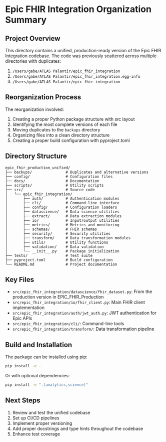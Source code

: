 # Epic FHIR Integration Organization Summary

## Project Overview

This directory contains a unified, production-ready version of the Epic FHIR Integration codebase. The code was previously scattered across multiple directories with duplicates:

1. `/Users/gabe/ATLAS Palantir/epic_fhir_integration`
2. `/Users/gabe/ATLAS Palantir/epic_fhir_integration.egg-info`
3. `/Users/gabe/ATLAS Palantir/epic-fhir-integration`

## Reorganization Process

The reorganization involved:

1. Creating a proper Python package structure with src layout
2. Identifying the most complete versions of each file
3. Moving duplicates to the `backups` directory
4. Organizing files into a clean directory structure
5. Creating a proper build configuration with pyproject.toml

## Directory Structure

```
epic_fhir_production_unified/
├── backups/               # Duplicates and alternative versions
├── config/                # Configuration files
├── docs/                  # Documentation
├── scripts/               # Utility scripts
├── src/                   # Source code
│   └── epic_fhir_integration/
│       ├── auth/          # Authentication modules
│       ├── cli/           # Command-line interface
│       ├── config/        # Configuration loaders
│       ├── datascience/   # Data science utilities
│       ├── extract/       # Data extraction modules
│       ├── io/            # Input/output utilities
│       ├── metrics/       # Metrics and monitoring
│       ├── schemas/       # FHIR schemas
│       ├── security/      # Security utilities
│       ├── transform/     # Data transformation modules
│       ├── utils/         # Utility functions
│       ├── validation/    # Data validation
│       └── __init__.py    # Package initialization
├── tests/                 # Test suite
├── pyproject.toml         # Build configuration
└── README.md              # Project documentation
```

## Key Files

- `src/epic_fhir_integration/datascience/fhir_dataset.py`: From the production version in EPIC_FHIR_Production
- `src/epic_fhir_integration/io/fhir_client.py`: Main FHIR client implementation
- `src/epic_fhir_integration/auth/jwt_auth.py`: JWT authentication for Epic APIs
- `src/epic_fhir_integration/cli/`: Command-line tools
- `src/epic_fhir_integration/transform/`: Data transformation pipeline

## Build and Installation

The package can be installed using pip:

```bash
pip install -e .
```

Or with optional dependencies:

```bash
pip install -e ".[analytics,science]"
```

## Next Steps

1. Review and test the unified codebase
2. Set up CI/CD pipelines
3. Implement proper versioning
4. Add proper docstrings and type hints throughout the codebase
5. Enhance test coverage 